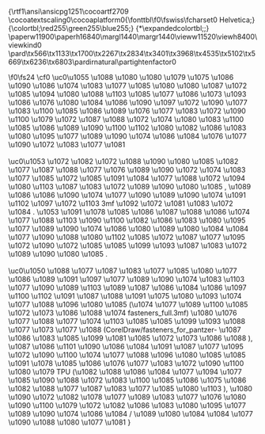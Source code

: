 {\rtf1\ansi\ansicpg1251\cocoartf2709
\cocoatextscaling0\cocoaplatform0{\fonttbl\f0\fswiss\fcharset0 Helvetica;}
{\colortbl;\red255\green255\blue255;}
{\*\expandedcolortbl;;}
\paperw11900\paperh16840\margl1440\margr1440\vieww11520\viewh8400\viewkind0
\pard\tx566\tx1133\tx1700\tx2267\tx2834\tx3401\tx3968\tx4535\tx5102\tx5669\tx6236\tx6803\pardirnatural\partightenfactor0

\f0\fs24 \cf0 \uc0\u1055 \u1088 \u1080  \u1080 \u1079 \u1075 \u1086 \u1090 \u1086 \u1074 \u1083 \u1077 \u1085 \u1080 \u1080  \u1087 \u1072 \u1085 \u1094 \u1080 \u1088 \u1103  \u1085 \u1077 \u1086 \u1073 \u1093 \u1086 \u1076 \u1080 \u1084 \u1086  \u1090 \u1097 \u1072 \u1090 \u1077 \u1083 \u1100 \u1085 \u1086  \u1089 \u1076 \u1077 \u1083 \u1072 \u1090 \u1100  \u1079 \u1072  \u1087 \u1088 \u1072 \u1074 \u1080 \u1083 \u1100 \u1085 \u1086 \u1089 \u1090 \u1100 \u1102  \u1080  \u1082 \u1086 \u1083 \u1080 \u1095 \u1077 \u1089 \u1090 \u1074 \u1086 \u1084  \u1076 \u1077 \u1090 \u1072 \u1083 \u1077 \u1081 \
\
\uc0\u1053 \u1072  \u1082 \u1072 \u1088 \u1090 \u1080 \u1085 \u1082 \u1077  \u1087 \u1088 \u1077 \u1076 \u1089 \u1090 \u1072 \u1074 \u1083 \u1077 \u1085 \u1072  \u1085 \u1091 \u1084 \u1077 \u1088 \u1072 \u1094 \u1080 \u1103  \u1087 \u1083 \u1072 \u1089 \u1090 \u1080 \u1085 , \u1089 \u1086 \u1086 \u1090 \u1074 \u1077 \u1090 \u1089 \u1090 \u1074 \u1091 \u1102 \u1097 \u1072 \u1103  3mf \u1092 \u1072 \u1081 \u1083 \u1072 \u1084 . \u1053 \u1091 \u1078 \u1085 \u1086  \u1087 \u1088 \u1086 \u1074 \u1077 \u1088 \u1103 \u1090 \u1100  \u1082 \u1086 \u1083 \u1080 \u1095 \u1077 \u1089 \u1090 \u1074 \u1086  \u1080  \u1089 \u1080 \u1084 \u1084 \u1077 \u1090 \u1088 \u1080 \u1102  \u1085 \u1072 \u1087 \u1077 \u1095 \u1072 \u1090 \u1072 \u1085 \u1085 \u1099 \u1093  \u1087 \u1083 \u1072 \u1089 \u1090 \u1080 \u1085 .\
\
\uc0\u1050 \u1088 \u1077 \u1087 \u1083 \u1077 \u1085 \u1080 \u1077  \u1086 \u1089 \u1091 \u1097 \u1077 \u1089 \u1090 \u1074 \u1083 \u1103 \u1077 \u1090 \u1089 \u1103  \u1089  \u1087 \u1086 \u1084 \u1086 \u1097 \u1100 \u1102  \u1091 \u1087 \u1088 \u1091 \u1075 \u1080 \u1093  \u1074 \u1077 \u1088 \u1096 \u1080 \u1085  (\u1074 \u1077 \u1089 \u1100  \u1085 \u1072 \u1073 \u1086 \u1088  \u1074  fasteners_full.3mf) \u1080  \u1076 \u1077 \u1088 \u1077 \u1074 \u1103 \u1085 \u1085 \u1099 \u1093  \u1088 \u1077 \u1073 \u1077 \u1088  (CorelDraw/fasteners_for_pantzer- \u1087 \u1086 \u1083 \u1085 \u1099 \u1081  \u1085 \u1072 \u1073 \u1086 \u1088 ), \u1087 \u1086 \u1101 \u1090 \u1086 \u1084 \u1091  \u1087 \u1077 \u1095 \u1072 \u1090 \u1100  \u1074 \u1077 \u1088 \u1096 \u1080 \u1085  \u1085 \u1091 \u1078 \u1085 \u1086  \u1076 \u1077 \u1083 \u1072 \u1090 \u1100  \u1080 \u1079  TPU (\u1082 \u1088 \u1086 \u1084 \u1077  \u1094 \u1077 \u1085 \u1090 \u1088 \u1072 \u1083 \u1100 \u1085 \u1086 \u1075 \u1086  \u1082 \u1088 \u1077 \u1087 \u1083 \u1077 \u1085 \u1080 \u1103 ), \u1080  \u1090 \u1072 \u1082 \u1078 \u1077  \u1089 \u1083 \u1077 \u1076 \u1080 \u1090 \u1100  \u1079 \u1072  \u1082 \u1086 \u1083 \u1080 \u1095 \u1077 \u1089 \u1090 \u1074 \u1086 \u1084 / \u1089 \u1080 \u1084 \u1084 \u1077 \u1090 \u1088 \u1080 \u1077 \u1081 }